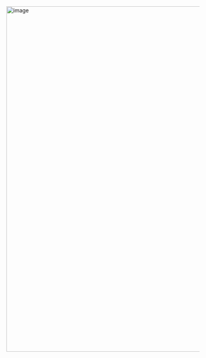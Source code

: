 <img width="1440" height="900" alt="image" src="https://github.com/user-attachments/assets/2b57ddf9-f51f-448f-b104-12ba4fe5f0f9" />
